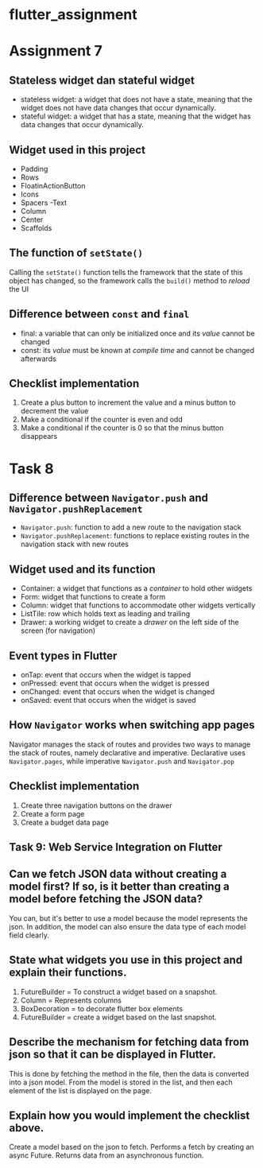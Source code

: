 # flutter_assignment

# **Assignment 7**

## Stateless widget dan stateful widget

- stateless widget: a widget that does not have a state, meaning that the widget does not have data changes that occur dynamically.
- stateful widget: a widget that has a state, meaning that the widget has data changes that occur dynamically.

## Widget used in this project

- Padding
- Rows
- FloatinActionButton
- Icons
- Spacers
-Text
- Column
- Center
- Scaffolds

## The function of `setState()`

Calling the `setState()` function tells the framework that the state of this object has changed, so the framework calls the `build()` method to _reload_ the UI

## Difference between `const` and `final`

- final: a variable that can only be initialized once and its _value_ cannot be changed
- const: its _value_ must be known at _compile time_ and cannot be changed afterwards

## Checklist implementation

1. Create a plus button to increment the value and a minus button to decrement the value
2. Make a conditional if the counter is even and odd
3. Make a conditional if the counter is 0 so that the minus button disappears


# **Task 8**

## Difference between `Navigator.push` and `Navigator.pushReplacement`

- `Navigator.push`: function to add a new route to the navigation stack
- `Navigator.pushReplacement`: functions to replace existing routes in the navigation stack with new routes

## Widget used and its function

- Container: a widget that functions as a _container_ to hold other widgets
- Form: widget that functions to create a form
- Column: widget that functions to accommodate other widgets vertically
- ListTile: row which holds text as leading and trailing
- Drawer: a working widget to create a _drawer_ on the left side of the screen (for navigation)

## Event types in Flutter

- onTap: event that occurs when the widget is tapped
- onPressed: event that occurs when the widget is pressed
- onChanged: event that occurs when the widget is changed
- onSaved: event that occurs when the widget is saved

## How `Navigator` works when switching app pages

Navigator manages the stack of routes and provides two ways to manage the stack of routes, namely declarative and imperative. Declarative uses `Navigator.pages`, while imperative `Navigator.push` and `Navigator.pop`

## Checklist implementation

1. Create three navigation buttons on the drawer 
2. Create a form page
3. Create a budget data page

## Task 9: Web Service Integration on Flutter
## Can we fetch JSON data without creating a model first? If so, is it better than creating a model before fetching the JSON data?
You can, but it's better to use a model because the model represents the json. In addition, the model can also ensure the data type of each model field clearly.

## State what widgets you use in this project and explain their functions.
1. FutureBuilder = To construct a widget based on a snapshot.
2. Column = Represents columns
3. BoxDecoration = to decorate flutter box elements
4. FutureBuilder = create a widget based on the last snapshot.

## Describe the mechanism for fetching data from json so that it can be displayed in Flutter.
This is done by fetching the method in the file, then the data is converted into a json model. From the model is stored in the list, and then each element of the list is displayed on the page.

## Explain how you would implement the checklist above.
Create a model based on the json to fetch. Performs a fetch by creating an async Future. Returns data from an asynchronous function.